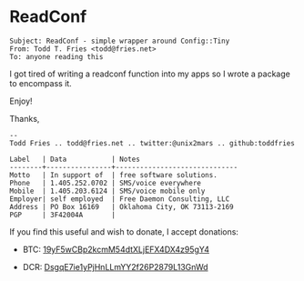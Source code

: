 # ReadConf
```
Subject: ReadConf - simple wrapper around Config::Tiny
From: Todd T. Fries <todd@fries.net>
To: anyone reading this
```

I got tired of writing a readconf function into my apps so I wrote a package
to encompass it.

Enjoy!

Thanks,

```
--
Todd Fries .. todd@fries.net .. twitter:@unix2mars .. github:toddfries

Label   | Data           | Notes
--------+----------------+------------------------------
Motto   | In support of  | free software solutions.
Phone   | 1.405.252.0702 | SMS/voice everywhere
Mobile  | 1.405.203.6124 | SMS/voice mobile only
Employer| self employed  | Free Daemon Consulting, LLC
Address | PO Box 16169   | Oklahoma City, OK 73113-2169
PGP     | 3F42004A       |
```

If you find this useful and wish to donate, I accept donations:

- BTC: [19yF5wCBp2kcmM54dtXLjEFX4DX4z95gY4](bitcoin:19yF5wCBp2kcmM54dtXLjEFX4DX4z95gY4)

- DCR: [DsgqE7ie1yPjHnLLmYY2f26P2879L13GnWd](decred:DsgqE7ie1yPjHnLLmYY2f26P2879L13GnWd)


